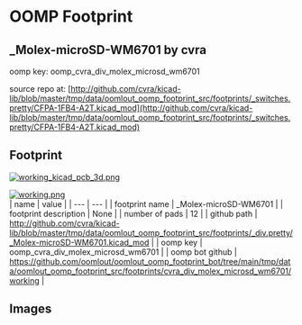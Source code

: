 # OOMP Footprint  
## _Molex-microSD-WM6701  by cvra  
  
oomp key: oomp_cvra_div_molex_microsd_wm6701  
  
source repo at: [http://github.com/cvra/kicad-lib/blob/master/tmp/data/oomlout_oomp_footprint_src/footprints/_switches.pretty/CFPA-1FB4-A2T.kicad_mod](http://github.com/cvra/kicad-lib/blob/master/tmp/data/oomlout_oomp_footprint_src/footprints/_switches.pretty/CFPA-1FB4-A2T.kicad_mod)  
## Footprint  
  
[![working_kicad_pcb_3d.png](working_kicad_pcb_3d_600.png)](working_kicad_pcb_3d.png)  
  
[![working.png](working_600.png)](working.png)  
| name | value | 
| --- | --- | 
| footprint name | _Molex-microSD-WM6701 | 
| footprint description | None | 
| number of pads | 12 | 
| github path | http://github.com/cvra/kicad-lib/blob/master/tmp/data/oomlout_oomp_footprint_src/footprints/_div.pretty/_Molex-microSD-WM6701.kicad_mod | 
| oomp key | oomp_cvra_div_molex_microsd_wm6701 | 
| oomp bot github | https://github.com/oomlout/oomlout_oomp_footprint_bot/tree/main/tmp/data/oomlout_oomp_footprint_src/footprints/cvra_div_molex_microsd_wm6701/working | 
## Images  
